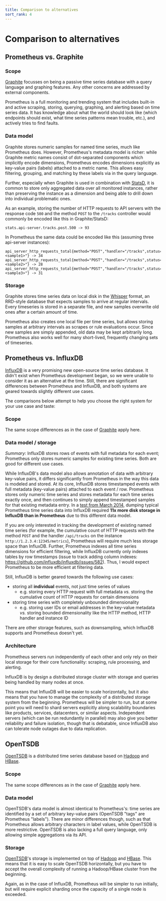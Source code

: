 ```yaml
---
title: Comparison to alternatives
sort_rank: 4
---
```


# Comparison to alternatives

## Prometheus vs. Graphite

### Scope

[Graphite](http://graphite.readthedocs.org/en/latest/) focusses on being a
passive time series database with a query language and graphing features. Any
other concerns are addressed by external components.

Prometheus is a full monitoring and trending system that includes built-in and
active scraping, storing, querying, graphing, and alerting based on time series
data. It has knowledge about what the world should look like (which endpoints
should exist, what time series patterns mean trouble, etc.), and actively tries
to find faults.

### Data model

Graphite stores numeric samples for named time series, much like Prometheus
does. However, Prometheus's metadata model is richer: while Graphite metric
names consist of dot-separated components which implicitly encode dimensions,
Prometheus encodes dimensions explicitly as key-value pairs (labels) attached
to a metric name. This allows easy filtering, grouping, and matching by these
labels via in the query language.

Further, especially when Graphite is used in combination with
[StatsD](https://github.com/etsy/statsd/), it is common to store only
aggregated data over all monitored instances, rather than preserving the
instance as a dimension and being able to drill down into individual
problematic ones.

As an example, storing the number of HTTP requests to API servers with the
response code `500` and the method `POST` to the `/tracks` controller would
commonly be encoded like this in Graphite/StatsD:

```
stats.api-server.tracks.post.500 -> 93
```

In Prometheus the same data could be encoded like this (assuming three api-server instances):

```
api_server_http_requests_total{method="POST","handler="/tracks",status="500",instance="<sample1>"} -> 34
api_server_http_requests_total{method="POST","handler="/tracks",status="500",instance="<sample2>"} -> 28
api_server_http_requests_total{method="POST","handler="/tracks",status="500",instance="<sample3>"} -> 31
```

### Storage

Graphite stores time series data on local disk in the
[Whisper](http://graphite.readthedocs.org/en/latest/whisper.html) format, an
RRD-style database that expects samples to arrive at regular intervals. Every
timeseries is stored in a separate file, and new samples overwrite old ones
after a certain amount of time.

Prometheus also creates one local file per time series, but allows storing
samples at arbitrary intervals as scrapes or rule evaluations occur. Since new
samples are simply appended, old data may be kept arbitrarily long. Prometheus
also works well for many short-lived, frequently changing sets of timeseries.

## Prometheus vs. InfluxDB

[InfluxDB](http://influxdb.com/) is a very promising new open-source time
series database. It didn't exist when Prometheus development began, so we were
unable to consider it as an alternative at the time. Still, there are
significant differences between Prometheus and InfluxDB, and both systems are
geared towards slightly different use cases.

The comparisons below attempt to help you choose the right system for your use
case and taste:

### Scope

The same scope differences as in the case of
[Graphite](/docs/introduction/comparison/#prometheus-vs.-graphite) apply here.

### Data model / storage

*Summary:* InfluxDB stores rows of events with full metadata for each event;
Prometheus only stores numeric samples for existing time series. Both are good
for different use cases.

While InfluxDB's data model also allows annotation of data with arbitrary
key-value pairs, it differs significantly from Prometheus in the way this data
is modeled and stored. At its core, InfluxDB stores timestamped events with full metadata
(key-value pairs) attached to each event / row. Prometheus stores only numeric
time series and stores metadata for each time series exactly once, and then
continues to simply append timestamped samples for that existing metadata
entry. In a
[test from March 2014](https://docs.google.com/document/d/1OgnI7YBCT_Ub9Em39dEfx9BuiqRNS3oA62i8fJbwwQ8/edit?usp=sharing),
dumping typical Prometheus time series data into InfluxDB required **11x more
disk storage in InfluxDB than in Prometheus** due to this different data model.

If you are only interested in tracking the development of existing named
time series (for example, the cumulative count of HTTP requests with the method
`POST` and the handler `/api/tracks` on the instance
`http://1.2.3.4:12345/metrics`), Prometheus will require much less storage
space than InfluxDB. Further, Prometheus indexes all time series dimensions for
efficient filtering, while InfluxDB currently only indexes tables by row
timestamps (issue to track adding column indexes:
https://github.com/influxdb/influxdb/issues/582). Thus, I would expect
Prometheus to be more efficient at filtering data.

Still, InfluxDB is better geared towards the following use cases:

   * storing all **individual** events, not just time series of values
      * e.g. storing every HTTP request with full metadata *vs.* storing the cumulative count of HTTP requests for certain dimensions
   * storing time series with completely unbounded dimensionality
      * e.g. storing user IDs or email addresses in the key-value metadata *vs.*
        storing bounded dimensionality like the HTTP method, HTTP handler and
        instance ID

There are other storage features, such as downsampling, which InfluxDB supports
and Prometheus doesn't yet.

### Architecture

Prometheus servers run independently of each other and only rely on their local
storage for their core functionality: scraping, rule processing, and alerting.

InfluxDB is by design a distributed storage cluster with storage and queries
being handled by many nodes at once.

This means that InfluxDB will be easier to scale horizontally, but it also
means that you have to manage the complexity of a distributed storage system
from the beginning. Prometheus will be simpler to run, but at some point you
will need to shard servers explicitly along scalability boundaries like
products, services, datacenters, or similar aspects. Independent servers (which
can be run redundantly in parallel) may also give you better reliability and
failure isolation, though that is debatable, since InfluxDB also can tolerate
node outages due to data replication.

## OpenTSDB

[OpenTSDB](http://opentsdb.net/) is a distributed time series database based on
[Hadoop](http://hadoop.apache.org/) and [HBase](http://hbase.apache.org/).

### Scope

The same scope differences as in the case of
[Graphite](/docs/introduction/comparison/#prometheus-vs.-graphite) apply here.

### Data model

OpenTSDB's data model is almost identical to Prometheus's: time series are
identified by a set of arbitrary key-value pairs (OpenTSDB "tags" are
Prometheus "labels"). There are minor differences though, such as that
Prometheus allows arbitrary characters in label values, while OpenTSDB is more
restrictive. OpenTSDB is also lacking a full query language, only allowing
simple aggregations via its API.

### Storage

[OpenTSDB](http://opentsdb.net/)'s storage is implemented on top of
[Hadoop](http://hadoop.apache.org/) and [HBase](http://hbase.apache.org/). This
means that it is easy to scale OpenTSDB horizontally, but you have to accept
the overall complexity of running a Hadoop/HBase cluster from the beginning.

Again, as in the case of InfluxDB, Prometheus will be simpler to run initially,
but will require explicit sharding once the capacity of a single node is
exceeded.
